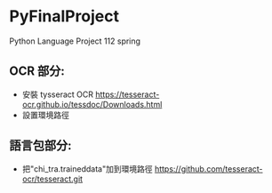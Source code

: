 # PyFinalProject

Python Language Project 112 spring

## OCR 部分: 
- 安裝 tysseract OCR https://tesseract-ocr.github.io/tessdoc/Downloads.html 
- 設置環境路徑
## 語言包部分: 
- 把"chi_tra.traineddata"加到環境路徑 https://github.com/tesseract-ocr/tesseract.git
